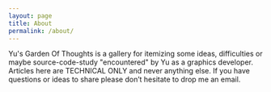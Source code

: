 ```yaml
---
layout: page
title: About
permalink: /about/
---
```


  Yu's Garden Of Thoughts is a gallery for itemizing some ideas, 
  difficulties or maybe source-code-study "encountered" by Yu as a graphics developer. 
  Articles here are TECHNICAL ONLY and never anything else.
  If you have questions or ideas to share please don’t hesitate to drop me an email.